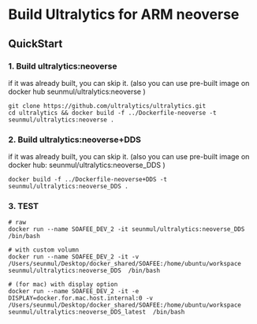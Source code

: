 # Build Ultralytics for ARM neoverse

## QuickStart

### 1. Build ultralytics:neoverse

if it was already built, you can skip it. (also you can use pre-built image on docker hub seunmul/ultralytics:neoverse )

```
git clone https://github.com/ultralytics/ultralytics.git
cd ultralytics && docker build -f ../Dockerfile-neoverse -t seunmul/ultralytics:neoverse .
```

### 2. Build ultralytics:neoverse+DDS

if it was already built, you can skip it. (also you can use pre-built image on docker hub: seunmul/ultralytics:neoverse_DDS )

```
docker build -f ../Dockerfile-neoverse+DDS -t seunmul/ultralytics:neoverse_DDS .
```


### 3. TEST
```
# raw
docker run --name SOAFEE_DEV_2 -it seunmul/ultralytics:neoverse_DDS  /bin/bash

# with custom volumn
docker run --name SOAFEE_DEV_2 -it -v /Users/seunmul/Desktop/docker_shared/SOAFEE:/home/ubuntu/workspace seunmul/ultralytics:neoverse_DDS  /bin/bash

# (for mac) with display option
docker run --name SOAFEE_DEV_2 -it -e DISPLAY=docker.for.mac.host.internal:0 -v /Users/seunmul/Desktop/docker_shared/SOAFEE:/home/ubuntu/workspace seunmul/ultralytics:neoverse_DDS_latest  /bin/bash
```